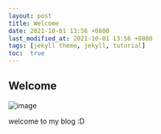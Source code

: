 ```yaml
---
layout: post
title: Welcome
date: 2021-10-01 13:56 +0800
last_modified_at: 2021-10-01 13:56 +0800
tags: [jekyll theme, jekyll, tutorial]
toc:  true
---
```


## Welcome

![image](https://user-images.githubusercontent.com/90083517/171790655-819f15d8-1f4f-4a5a-b5c3-4cb4aca9e7e9.png)

welcome to my blog :D